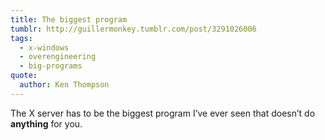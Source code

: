 ```yaml
---
title: The biggest program
tumblr: http://guillermonkey.tumblr.com/post/3291026006
tags:
  - x-windows
  - overengineering
  - big-programs
quote:
  author: Ken Thompson
---
```


The X server has to be the biggest program I’ve ever seen that doesn’t do **anything** for you.
